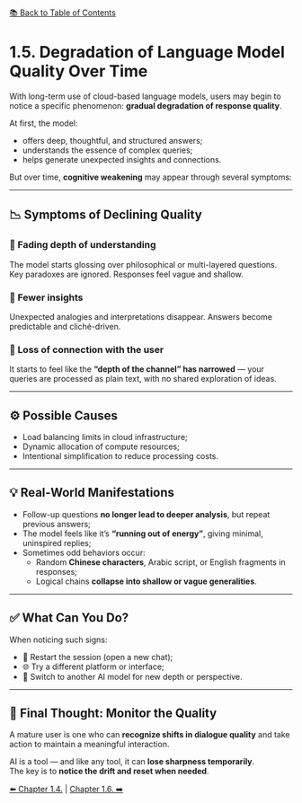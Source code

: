 [📚 Back to Table of Contents](../../README.md)

# 1.5. Degradation of Language Model Quality Over Time

With long-term use of cloud-based language models, users may begin to notice a specific phenomenon: **gradual degradation of response quality**.

At first, the model:
- offers deep, thoughtful, and structured answers;
- understands the essence of complex queries;
- helps generate unexpected insights and connections.

But over time, **cognitive weakening** may appear through several symptoms:

---

## 📉 Symptoms of Declining Quality

### 🔹 Fading depth of understanding  
The model starts glossing over philosophical or multi-layered questions. Key paradoxes are ignored. Responses feel vague and shallow.

### 🔹 Fewer insights  
Unexpected analogies and interpretations disappear. Answers become predictable and cliché-driven.

### 🔹 Loss of connection with the user  
It starts to feel like the **“depth of the channel” has narrowed** — your queries are processed as plain text, with no shared exploration of ideas.

---

## ⚙ Possible Causes

- Load balancing limits in cloud infrastructure;
- Dynamic allocation of compute resources;
- Intentional simplification to reduce processing costs.

---

## 💡 Real-World Manifestations

- Follow-up questions **no longer lead to deeper analysis**, but repeat previous answers;
- The model feels like it’s **“running out of energy”**, giving minimal, uninspired replies;
- Sometimes odd behaviors occur:
  - Random **Chinese characters**, Arabic script, or English fragments in responses;
  - Logical chains **collapse into shallow or vague generalities**.

---

## ✅ What Can You Do?

When noticing such signs:

- 🔁 Restart the session (open a new chat);
- 🌐 Try a different platform or interface;
- 🧠 Switch to another AI model for new depth or perspective.

---

## 🧭 Final Thought: Monitor the Quality

A mature user is one who can **recognize shifts in dialogue quality** and take action to maintain a meaningful interaction.

AI is a tool — and like any tool, it can **lose sharpness temporarily**.  
The key is to **notice the drift and reset when needed**.

[⬅️ Chapter 1.4.](chapter14.md)  |  [Chapter 1.6. ➡️](chapter16.md)